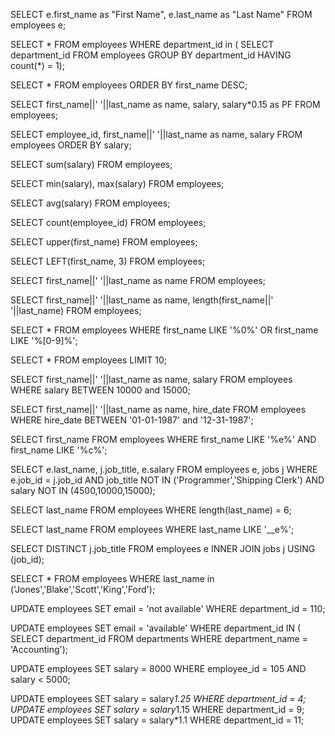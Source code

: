 SELECT 
	e.first_name as "First Name", 
	e.last_name as "Last Name"
FROM employees e;

SELECT *
FROM employees
WHERE department_id in (
	SELECT department_id
	FROM employees
	GROUP BY department_id
	HAVING count(*) = 1);
	
SELECT *
FROM employees
ORDER BY first_name DESC;

SELECT first_name||' '||last_name as name, salary, salary*0.15 as PF
FROM employees;

SELECT employee_id, first_name||' '||last_name as name, salary
FROM employees
ORDER BY salary;

SELECT sum(salary)
FROM employees;

SELECT min(salary), max(salary)
FROM employees;

SELECT avg(salary)
FROM employees;

SELECT count(employee_id)
FROM employees;

SELECT upper(first_name)
FROM employees;

SELECT LEFT(first_name, 3)
FROM employees;

SELECT first_name||' '||last_name as name
FROM employees;

SELECT first_name||' '||last_name as name, length(first_name||' '||last_name)
FROM employees;

SELECT *
FROM employees
WHERE first_name LIKE '%0%' 
OR first_name LIKE '%[0-9]%';

SELECT *
FROM employees
LIMIT 10;

SELECT first_name||' '||last_name as name, salary
FROM employees
WHERE salary BETWEEN 10000 and 15000;

SELECT first_name||' '||last_name as name, hire_date
FROM employees
WHERE hire_date BETWEEN '01-01-1987' and '12-31-1987';

SELECT first_name
FROM employees
WHERE first_name LIKE '%e%' AND first_name LIKE '%c%';

SELECT e.last_name, j.job_title, e.salary
FROM employees e, jobs j
WHERE e.job_id = j.job_id
AND job_title NOT IN ('Programmer','Shipping Clerk')
AND salary NOT IN (4500,10000,15000);

SELECT last_name
FROM employees
WHERE length(last_name) = 6;

SELECT last_name
FROM employees
WHERE last_name LIKE '__e%';

SELECT DISTINCT j.job_title
FROM employees e
INNER JOIN jobs j
USING (job_id);

SELECT *
FROM employees
WHERE last_name in ('Jones','Blake','Scott','King','Ford');

UPDATE employees
SET email = 'not available'
WHERE department_id = 110;

UPDATE employees
SET email = 'available'
WHERE department_id IN (
	SELECT department_id
	FROM departments
	WHERE department_name = 'Accounting');
	
UPDATE employees
SET salary = 8000
WHERE employee_id = 105
AND salary < 5000;

UPDATE employees
SET salary = salary*1.25
WHERE department_id = 4;
UPDATE employees
SET salary = salary*1.15
WHERE department_id = 9;
UPDATE employees
SET salary = salary*1.1
WHERE department_id = 11;
